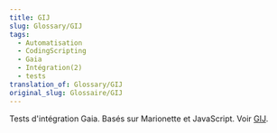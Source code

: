 ```yaml
---
title: GIJ
slug: Glossary/GIJ
tags:
  - Automatisation
  - CodingScripting
  - Gaia
  - Intégration(2)
  - tests
translation_of: Glossary/GIJ
original_slug: Glossaire/GIJ
---
```

Tests d'intégration Gaia. Basés sur Marionette et JavaScript. Voir [GIJ](/fr/docs/Mozilla/QA/Automated_testing).
